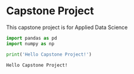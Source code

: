 
# Capstone Project
This capstone project is for Applied Data Science


```python
import pandas as pd
import numpy as np
```


```python
print('Hello Capstone Project!')
```

    Hello Capstone Project!



```python

```
